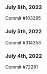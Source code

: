 ### July 8th, 2022

Commit #103295

### July 5th, 2022

Commit #314353


### July 4th, 2022

Commit #72281
